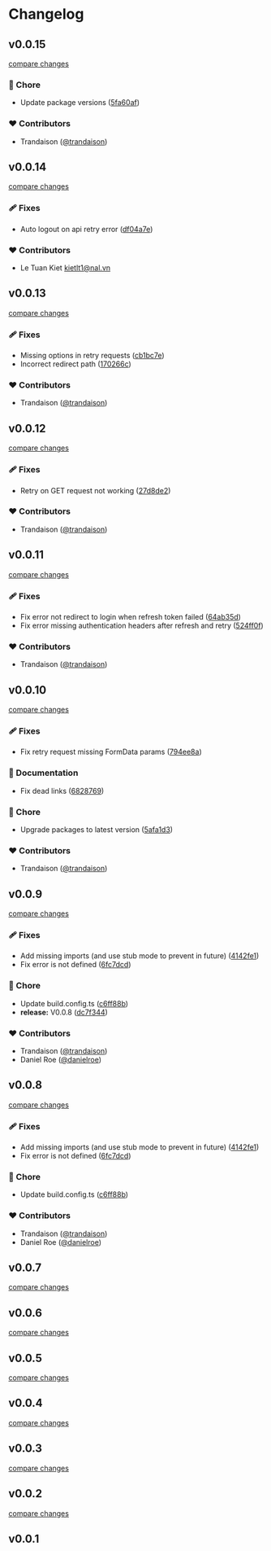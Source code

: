 # Changelog

## v0.0.15

[compare changes](https://github.com/trandaison/nuxt-3-auth/compare/v0.0.14...v0.0.15)

### 🏡 Chore

- Update package versions ([5fa60af](https://github.com/trandaison/nuxt-3-auth/commit/5fa60af))

### ❤️ Contributors

- Trandaison ([@trandaison](http://github.com/trandaison))

## v0.0.14

[compare changes](https://github.com/trandaison/nuxt-3-auth/compare/v0.0.13...v0.0.14)

### 🩹 Fixes

- Auto logout on api retry error ([df04a7e](https://github.com/trandaison/nuxt-3-auth/commit/df04a7e))

### ❤️ Contributors

- Le Tuan Kiet <kietlt1@nal.vn>

## v0.0.13

[compare changes](https://github.com/trandaison/nuxt-3-auth/compare/v0.0.12...v0.0.13)

### 🩹 Fixes

- Missing options in retry requests ([cb1bc7e](https://github.com/trandaison/nuxt-3-auth/commit/cb1bc7e))
- Incorrect redirect path ([170266c](https://github.com/trandaison/nuxt-3-auth/commit/170266c))

### ❤️ Contributors

- Trandaison ([@trandaison](http://github.com/trandaison))

## v0.0.12

[compare changes](https://github.com/trandaison/nuxt-3-auth/compare/v0.0.11...v0.0.12)

### 🩹 Fixes

- Retry on GET request not working ([27d8de2](https://github.com/trandaison/nuxt-3-auth/commit/27d8de2))

### ❤️ Contributors

- Trandaison ([@trandaison](http://github.com/trandaison))

## v0.0.11

[compare changes](https://github.com/trandaison/nuxt-3-auth/compare/v0.0.10...v0.0.11)

### 🩹 Fixes

- Fix error not redirect to login when refresh token failed ([64ab35d](https://github.com/trandaison/nuxt-3-auth/commit/64ab35d))
- Fix error missing authentication headers after refresh and retry ([524ff0f](https://github.com/trandaison/nuxt-3-auth/commit/524ff0f))

### ❤️ Contributors

- Trandaison ([@trandaison](http://github.com/trandaison))

## v0.0.10

[compare changes](https://github.com/trandaison/nuxt-3-auth/compare/v0.0.9...v0.0.10)

### 🩹 Fixes

- Fix retry request missing FormData params ([794ee8a](https://github.com/trandaison/nuxt-3-auth/commit/794ee8a))

### 📖 Documentation

- Fix dead links ([6828769](https://github.com/trandaison/nuxt-3-auth/commit/6828769))

### 🏡 Chore

- Upgrade packages to latest version ([5afa1d3](https://github.com/trandaison/nuxt-3-auth/commit/5afa1d3))

### ❤️ Contributors

- Trandaison ([@trandaison](http://github.com/trandaison))

## v0.0.9

[compare changes](https://github.com/trandaison/nuxt-3-auth/compare/v0.0.7...v0.0.9)

### 🩹 Fixes

- Add missing imports (and use stub mode to prevent in future) ([4142fe1](https://github.com/trandaison/nuxt-3-auth/commit/4142fe1))
- Fix error  is not defined ([6fc7dcd](https://github.com/trandaison/nuxt-3-auth/commit/6fc7dcd))

### 🏡 Chore

- Update build.config.ts ([c6ff88b](https://github.com/trandaison/nuxt-3-auth/commit/c6ff88b))
- **release:** V0.0.8 ([dc7f344](https://github.com/trandaison/nuxt-3-auth/commit/dc7f344))

### ❤️ Contributors

- Trandaison ([@trandaison](http://github.com/trandaison))
- Daniel Roe ([@danielroe](http://github.com/danielroe))

## v0.0.8

[compare changes](https://github.com/trandaison/nuxt-3-auth/compare/v0.0.7...v0.0.8)

### 🩹 Fixes

- Add missing imports (and use stub mode to prevent in future) ([4142fe1](https://github.com/trandaison/nuxt-3-auth/commit/4142fe1))
- Fix error  is not defined ([6fc7dcd](https://github.com/trandaison/nuxt-3-auth/commit/6fc7dcd))

### 🏡 Chore

- Update build.config.ts ([c6ff88b](https://github.com/trandaison/nuxt-3-auth/commit/c6ff88b))

### ❤️ Contributors

- Trandaison ([@trandaison](http://github.com/trandaison))
- Daniel Roe ([@danielroe](http://github.com/danielroe))

## v0.0.7

[compare changes](https://github.com/trandaison/nuxt-3-auth/compare/v0.0.6...v0.0.7)

## v0.0.6

[compare changes](https://github.com/trandaison/nuxt-3-auth/compare/v0.0.5...v0.0.6)

## v0.0.5

[compare changes](https://github.com/trandaison/nuxt-3-auth/compare/v0.0.4...v0.0.5)

## v0.0.4

[compare changes](https://github.com/trandaison/nuxt-3-auth/compare/v0.0.3...v0.0.4)

## v0.0.3

[compare changes](https://github.com/trandaison/nuxt-3-auth/compare/v0.0.2...v0.0.3)

## v0.0.2

[compare changes](https://github.com/trandaison/nuxt-3-auth/compare/v0.0.1...v0.0.2)

## v0.0.1

